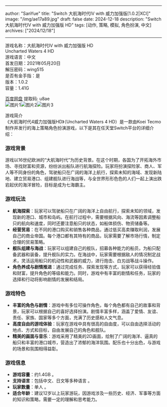 
---
author: "SanYue"
title: "Switch 大航海时代Ⅳ with 威力加强版[1.0.2|XCI]"
image: "/img/ae17a89.jpg"
draft: false
date: 2024-12-18
description: "Switch 大航海时代Ⅳ with 威力加强版 HD"
tags: [动作, 策略, 模拟, 角色扮演, 中文]
archives: ["2024/12/18"]

---

游戏名称：大航海时代Ⅳ with 威力加强版 HD   
Uncharted Waters 4 HD    
游戏语言：中文  
首发日期：2021年05月20日  
解压密码：wing515  
是否有金手指：是  
版本：1.0.2   
容量：1.41G

[百度网盘](https://pan.baidu.com/s/1uA7NVhj_P2GLrffYChI7Uw) 提取码: u8ae  
![图片1](/img/f7a1c8.jpg)![图片2](/img/s9d292.jpg)![图片3](/img/200e59.jpg)  

游戏简介  
《大航海时代4威力加强版HD》（Uncharted Waters 4 HD）是一款由Koei Tecmo制作并发行的海上策略角色扮演游戏，以下是其在任天堂Switch平台的详细介绍：

### 游戏背景
游戏以16世纪欧洲的“大航海时代”为历史背景。在这个时期，各国为了开拓海外市场、寻找财富和资源，纷纷派出船队进行航海探险。玩家将扮演探险家、商人、军人等不同身份的角色，驾驶船只在广阔的海洋上航行，探索未知的海域、发现新陆地、建立贸易港口、组建舰队进行海战等，与全世界形形色色的人们一起上演出跌宕起伏的海洋冒险，目标是成为七海霸主。

### 游戏玩法
- **航海探索**：玩家可以驾驶船只在广阔的海洋上自由航行，探索未知的领域，发现新的港口、城市和岛屿。在航行过程中，需要根据风向、海流等因素调整船只的航向和速度，同时还要注意船只的状态，如船体损伤、物资储备等。
- **经营贸易**：在不同的港口购买和销售各种商品，通过低买高卖赚取利润，发展自己的商业帝国。每个港口都有其特有的商品，玩家需要了解市场行情，制定合理的贸易策略。
- **舰队组建与海战**：玩家可以组建自己的舰队，招募各种能力的船员，为船只配备武器和装备，提升舰队的实力。在海战中，玩家需要根据敌人的情况制定战术，灵活运用船只的机动性和武器的威力，进行炮击、白刃战等战斗操作。
- **角色养成与剧情推进**：通过完成任务、探索发现等方式，玩家可以获得经验值和财富，提升角色的等级和能力。同时，游戏中有丰富的剧情和任务，玩家的选择和行动将影响剧情的发展和结局。

### 游戏特色
- **丰富的角色与剧情**：游戏中有多位可操作角色，每个角色都有自己的故事和背景，玩家可以根据自己的喜好选择扮演。剧情丰富多样，涵盖了爱情、友谊、责任、家族、国家等多个方面，充满了历史感和人文气息。
- **高度自由的游戏体验**：玩家在游戏中具有很高的自由度，可以自由选择活动的地点、方式和目标，自由发展自己的角色和舰队。
- **精美的画面与音乐**：游戏采用了精美的2D画面，绘制了广阔的海洋、逼真的船只和丰富的港口城市，营造出了浓郁的海洋氛围。配乐也十分出色，与游戏的场景和氛围相得益彰。

### 游戏信息
- **游戏容量**：约1.4GB 。
- **支持语言**：包括中文、日文等多种语言 。
- **玩家数量**：单人 。
- **适合年龄**：建议12岁以上玩家游玩，因游戏涉及一些历史、经济、军事等方面的知识和策略，需要一定的理解和思考能力。
